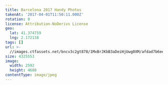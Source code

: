 ```yaml
---
title: Barcelona 2017 Handy Photos
takenAt: '2017-04-01T11:50:11.000Z'
rotation: 0
license: Attribution-NoDerivs License
geo:
  lat: 41.374759
  lng: 2.172138
tags: []
url: >-
  //images.ctfassets.net/bncv3c2gt878/1MxBrJKbB3aDeiHjUwg0XM/afdad7b6eef55a9f525c58a35740483f/barcelona-2017-handy-photos_33947464982_o
size: 4325553
image:
  width: 2592
  height: 4608
contentType: image/jpeg
---
```


